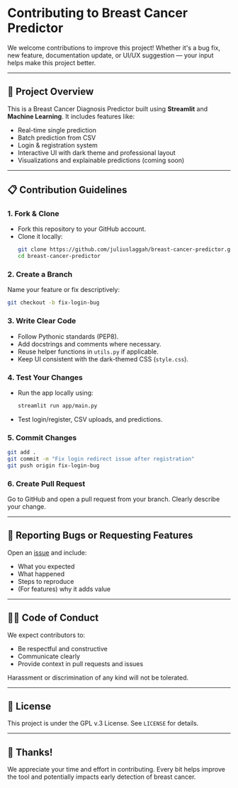 
# Contributing to Breast Cancer Predictor

We welcome contributions to improve this project! Whether it's a bug fix, new feature, documentation update, or UI/UX suggestion — your input helps make this project better.

---

## 🧠 Project Overview

This is a Breast Cancer Diagnosis Predictor built using **Streamlit** and **Machine Learning**. It includes features like:
- Real-time single prediction
- Batch prediction from CSV
- Login & registration system
- Interactive UI with dark theme and professional layout
- Visualizations and explainable predictions (coming soon)

---

## 📋 Contribution Guidelines

### 1. Fork & Clone
- Fork this repository to your GitHub account.
- Clone it locally:
  ```bash
  git clone https://github.com/juliuslaggah/breast-cancer-predictor.git
  cd breast-cancer-predictor
  ```

### 2. Create a Branch
Name your feature or fix descriptively:
```bash
git checkout -b fix-login-bug
```

### 3. Write Clear Code
- Follow Pythonic standards (PEP8).
- Add docstrings and comments where necessary.
- Reuse helper functions in `utils.py` if applicable.
- Keep UI consistent with the dark-themed CSS (`style.css`).

### 4. Test Your Changes
- Run the app locally using:
  ```bash
  streamlit run app/main.py
  ```
- Test login/register, CSV uploads, and predictions.

### 5. Commit Changes
```bash
git add .
git commit -m "Fix login redirect issue after registration"
git push origin fix-login-bug
```

### 6. Create Pull Request
Go to GitHub and open a pull request from your branch. Clearly describe your change.

---

## 🧪 Reporting Bugs or Requesting Features

Open an [issue](https://github.com/your-username/breast-cancer-predictor/issues) and include:
- What you expected
- What happened
- Steps to reproduce
- (For features) why it adds value

---

## 🧑‍💻 Code of Conduct

We expect contributors to:
- Be respectful and constructive
- Communicate clearly
- Provide context in pull requests and issues

Harassment or discrimination of any kind will not be tolerated.

---

## 🧾 License

This project is under the GPL v.3 License. See `LICENSE` for details.

---

## 🙌 Thanks!

We appreciate your time and effort in contributing. Every bit helps improve the tool and potentially impacts early detection of breast cancer.
